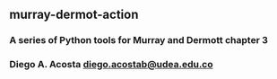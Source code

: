## murray-dermot-action

### A series of Python tools for Murray and Dermott chapter 3

### Diego A. Acosta diego.acostab@udea.edu.co

